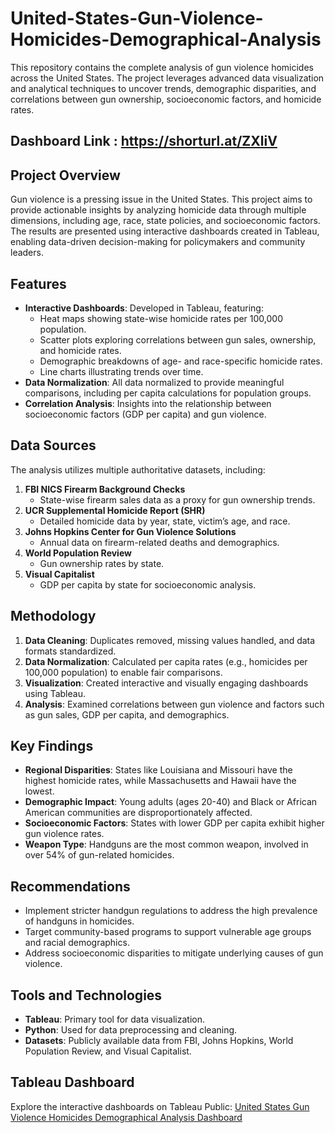 # United-States-Gun-Violence-Homicides-Demographical-Analysis
This repository contains the complete analysis of gun violence homicides across the United States. The project leverages advanced data visualization and analytical techniques to uncover trends, demographic disparities, and correlations between gun ownership, socioeconomic factors, and homicide rates. 

## Dashboard Link : https://shorturl.at/ZXliV
## Project Overview
Gun violence is a pressing issue in the United States. This project aims to provide actionable insights by analyzing homicide data through multiple dimensions, including age, race, state policies, and socioeconomic factors. The results are presented using interactive dashboards created in Tableau, enabling data-driven decision-making for policymakers and community leaders.

## Features
- **Interactive Dashboards**: Developed in Tableau, featuring:
  - Heat maps showing state-wise homicide rates per 100,000 population.
  - Scatter plots exploring correlations between gun sales, ownership, and homicide rates.
  - Demographic breakdowns of age- and race-specific homicide rates.
  - Line charts illustrating trends over time.
- **Data Normalization**: All data normalized to provide meaningful comparisons, including per capita calculations for population groups.
- **Correlation Analysis**: Insights into the relationship between socioeconomic factors (GDP per capita) and gun violence.

## Data Sources
The analysis utilizes multiple authoritative datasets, including:
1. **FBI NICS Firearm Background Checks**
   - State-wise firearm sales data as a proxy for gun ownership trends.
2. **UCR Supplemental Homicide Report (SHR)**
   - Detailed homicide data by year, state, victim’s age, and race.
3. **Johns Hopkins Center for Gun Violence Solutions**
   - Annual data on firearm-related deaths and demographics.
4. **World Population Review**
   - Gun ownership rates by state.
5. **Visual Capitalist**
   - GDP per capita by state for socioeconomic analysis.

## Methodology
1. **Data Cleaning**: Duplicates removed, missing values handled, and data formats standardized.
2. **Data Normalization**: Calculated per capita rates (e.g., homicides per 100,000 population) to enable fair comparisons.
3. **Visualization**: Created interactive and visually engaging dashboards using Tableau.
4. **Analysis**: Examined correlations between gun violence and factors such as gun sales, GDP per capita, and demographics.

## Key Findings
- **Regional Disparities**: States like Louisiana and Missouri have the highest homicide rates, while Massachusetts and Hawaii have the lowest.
- **Demographic Impact**: Young adults (ages 20-40) and Black or African American communities are disproportionately affected.
- **Socioeconomic Factors**: States with lower GDP per capita exhibit higher gun violence rates.
- **Weapon Type**: Handguns are the most common weapon, involved in over 54% of gun-related homicides.

## Recommendations
- Implement stricter handgun regulations to address the high prevalence of handguns in homicides.
- Target community-based programs to support vulnerable age groups and racial demographics.
- Address socioeconomic disparities to mitigate underlying causes of gun violence.

## Tools and Technologies
- **Tableau**: Primary tool for data visualization.
- **Python**: Used for data preprocessing and cleaning.
- **Datasets**: Publicly available data from FBI, Johns Hopkins, World Population Review, and Visual Capitalist.

## Tableau Dashboard
Explore the interactive dashboards on Tableau Public: [United States Gun Violence Homicides Demographical Analysis Dashboard](https://public.tableau.com/shared/NZQBKHW5Y?:display_count=n&:origin=viz_share_link)
